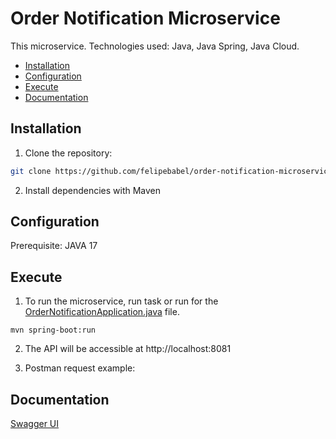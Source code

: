 # Order Notification Microservice

This microservice.
Technologies used: Java, Java Spring, Java Cloud.

- [Installation](#installation)
- [Configuration](#configuration)
- [Execute](#execute)
- [Documentation](#documentation)

## Installation

1. Clone the repository:

```bash
git clone https://github.com/felipebabel/order-notification-microservice.git
```

2. Install dependencies with Maven
## Configuration

Prerequisite: JAVA 17

## Execute

1. To run the microservice, run task or run for
   the [OrderNotificationApplication.java](src/main/java/com/order/notification/OrderNotificationApplication.java) file.


```task
mvn spring-boot:run
```
2. The API will be accessible at http://localhost:8081

3. Postman request example:

## Documentation

[Swagger UI](http://localhost:8081/swagger-ui/index.html#/)